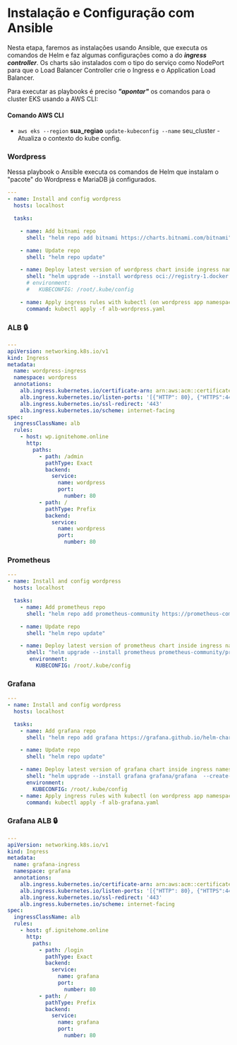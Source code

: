 # Instalação e Configuração com Ansible

Nesta etapa, faremos as instalações usando Ansible, que executa os comandos de Helm e faz algumas configurações
  como a do ***ingress controller***. Os charts são instalados com o tipo do serviço como NodePort
  para que o Load Balancer Controller crie o Ingress e o Application Load Balancer.


Para executar as playbooks é preciso ***"apontar"*** os comandos para o cluster EKS usando a AWS CLI:

#### Comando AWS CLI
- `aws eks --region` **sua_regiao** `update-kubeconfig --name` seu_cluster - Atualiza o contexto do kube config.

### Wordpress
Nessa playbook o Ansible executa os comandos de Helm que instalam o "pacote" do Wordpress e MariaDB já configurados.

``` yaml title="wordpress.yaml"
---
- name: Install and config wordpress
  hosts: localhost

  tasks:

    - name: Add bitnami repo
      shell: "helm repo add bitnami https://charts.bitnami.com/bitnami"

    - name: Update repo
      shell: "helm repo update"

    - name: Deploy latest version of wordpress chart inside ingress namespace (and create it)
      shell: "helm upgrade --install wordpress oci://registry-1.docker.io/bitnamicharts/wordpress -n wordpress --set service.type=NodePort --create-namespace"
      # environment:
      #   KUBECONFIG: /root/.kube/config

    - name: Apply ingress rules with kubectl (on wordpress app namespace)
      command: kubectl apply -f alb-wordpress.yaml

```
### ALB 🔒

``` yaml title="alb-wordpress.yaml"
---
apiVersion: networking.k8s.io/v1
kind: Ingress
metadata:
  name: wordpress-ingress
  namespace: wordpress
  annotations:
    alb.ingress.kubernetes.io/certificate-arn: arn:aws:acm::certificate # - your certificate ARN
    alb.ingress.kubernetes.io/listen-ports: '[{"HTTP": 80}, {"HTTPS":443}]'
    alb.ingress.kubernetes.io/ssl-redirect: '443'
    alb.ingress.kubernetes.io/scheme: internet-facing
spec:
  ingressClassName: alb
  rules:
    - host: wp.ignitehome.online
      http:
        paths:
          - path: /admin
            pathType: Exact
            backend:
              service:
                name: wordpress
                port:
                  number: 80
          - path: /
            pathType: Prefix
            backend:
              service:
                name: wordpress
                port:
                  number: 80
```

### Prometheus

``` yaml title="prometheus.yaml"
---
- name: Install and config wordpress
  hosts: localhost

  tasks:
    - name: Add prometheus repo
      shell: "helm repo add prometheus-community https://prometheus-community.github.io/helm-charts"

    - name: Update repo
      shell: "helm repo update"

    - name: Deploy latest version of prometheus chart inside ingress namespace (and create it)
      shell: "helm upgrade --install prometheus prometheus-community/prometheus -n prometheus --create-namespace"
       environment:
         KUBECONFIG: /root/.kube/config

```

### Grafana

``` yaml title="grafana.yaml"
---
- name: Install and config wordpress
  hosts: localhost

  tasks:
    - name: Add grafana repo
      shell: "helm repo add grafana https://grafana.github.io/helm-charts"

    - name: Update repo
      shell: "helm repo update"

    - name: Deploy latest version of grafana chart inside ingress namespace (and create it)
      shell: "helm upgrade --install grafana grafana/grafana  --create-namespace -n grafana --set persistence.enabled=true --set adminPassword='EKS123' --values https://raw.githubusercontent.com/AndrewVictorSilva/apoioprojetofinal/main/grafana-data-source.yaml  --set service.type=NodePort"
      environment:
        KUBECONFIG: /root/.kube/config
    - name: Apply ingress rules with kubectl (on wordpress app namespace)
      command: kubectl apply -f alb-grafana.yaml

```
### Grafana ALB 🔒

``` yaml title="alb-grafana.yaml"
---
apiVersion: networking.k8s.io/v1
kind: Ingress
metadata:
  name: grafana-ingress
  namespace: grafana
  annotations:
    alb.ingress.kubernetes.io/certificate-arn: arn:aws:acm::certificate # - your certificate ARN
    alb.ingress.kubernetes.io/listen-ports: '[{"HTTP": 80}, {"HTTPS":443}]'
    alb.ingress.kubernetes.io/ssl-redirect: '443'
    alb.ingress.kubernetes.io/scheme: internet-facing
spec:
  ingressClassName: alb
  rules:
    - host: gf.ignitehome.online
      http:
        paths:
          - path: /login
            pathType: Exact
            backend:
              service:
                name: grafana
                port:
                  number: 80
          - path: /
            pathType: Prefix
            backend:
              service:
                name: grafana
                port:
                  number: 80

```